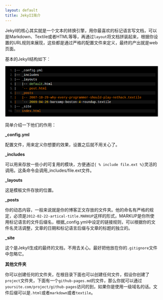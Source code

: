 ```yaml
---
layout: default
title: JekyII简介
---
```


Jekyll的核心其实就是一个文本的转换引擎，用你最喜欢的标记语言写文档，可以是Markdown、Textile或者HTML等等，再通过`layout`将文档拼装起来，根据你设置的URL规则来展现，这些都是通过严格的配置文件来定义，最终的产出就是web页面。

基本的Jekyll结构如下：

![jekyii struture](images/jekyii.png)

简单介绍一下他们的作用：


**_config.yml**

配置文件，用来定义你想要的效果，设置之后就不用关心了。

**_includes**

可以用来存放一些小的可复用的模块，方便通过`{ % include file.ext %}`灵活的调用。这条命令会调用_includes/file.ext文件。

**_layouts**

这是模板文件存放的位置。

**_posts**

你的动态内容，一般来说就是你的博客正文存放的文件夹。他的命名有严格的规定，必须是`2012-02-22-artical-title.MARKUP`这样的形式，MARKUP是你所使用标记语言的文件后缀名，根据_config.yml中设定的链接规则，可以根据你的文件名灵活调整，文章的日期和标记语言后缀与文章的标题的独立的。

**_site**

这个是Jekyll生成的最终的文档，不用去关心。最好把他放在你的`.gitignore`文件中忽略它。

**其他文件夹**

你可以创建任何的文件夹，在根目录下面也可以创建任何文件，假设你创建了`project`文件夹，下面有一个`github-pages.md`的文件，那么你就可以通过`yoursite.com/project/github-pages`访问的到，如果你是使用一级域名的话。文件后缀可以是`.html`或者`markdown`或者`textile`。
